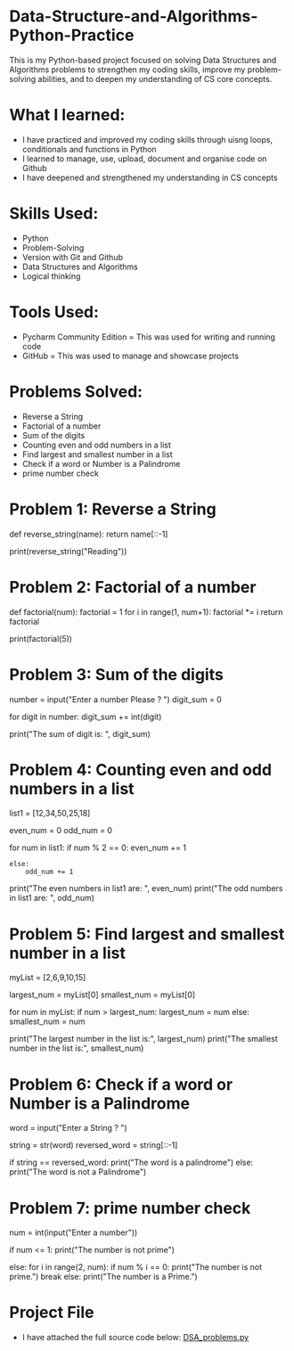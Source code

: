 # Data-Structure-and-Algorithms-Python-Practice
This is my Python-based project focused on solving Data Structures and Algorithms problems to strengthen my coding skills, improve my problem-solving abilities, and to deepen my understanding of CS core concepts.

# What I learned: 
- I have practiced and improved my coding skills through uisng loops, conditionals and functions in Python
- I learned to manage, use, upload, document and organise code on Github
- I have deepened and strengthened my understanding in CS concepts

# Skills Used: 
- Python
- Problem-Solving
- Version with Git and Github
- Data Structures and Algorithms
- Logical thinking

# Tools Used: 
- Pycharm Community Edition = This was used for writing and running code
- GitHub = This was used to manage and showcase projects 

# Problems Solved: 
- Reverse a String
- Factorial of a number
- Sum of the digits
- Counting even and odd numbers in a list
- Find largest and smallest number in a list
- Check if a word or Number is a Palindrome
- prime number check 

# Problem 1: Reverse a String
def reverse_string(name):
    return name[::-1]

print(reverse_string("Reading"))


# Problem 2: Factorial of a number
def factorial(num):
   factorial = 1
   for i in range(1, num+1):
       factorial *= i
   return factorial

print(factorial(5))


# Problem 3: Sum of the digits

number = input("Enter a number Please ? ")
digit_sum = 0

for digit in number:
    digit_sum += int(digit)

print("The sum of digit is: ", digit_sum)


# Problem 4: Counting even and odd numbers in a list

list1 = [12,34,50,25,18]

even_num = 0
odd_num = 0

for num in list1:
    if num % 2 == 0:
        even_num += 1

    else:
        odd_num += 1

print("The even numbers in list1 are: ", even_num)
print("The odd numbers in list1 are: ", odd_num)


# Problem 5: Find largest and smallest number in a list

myList = [2,6,9,10,15]

largest_num = myList[0]
smallest_num = myList[0]

for num in myList:
    if num > largest_num:
        largest_num = num
    else:
        smallest_num = num

print("The largest number in the list is:", largest_num)
print("The smallest number in the list is:", smallest_num)


# Problem 6: Check if a word or Number is a Palindrome

word = input("Enter a String ? ")

string = str(word)
reversed_word = string[::-1]

if string == reversed_word:
    print("The word is a palindrome")
else:
    print("The word is not a Palindrome")


# Problem 7: prime number check 

num = int(input("Enter a number"))

if num <= 1:
    print("The number is not prime")

else:
    for i in range(2, num):
        if num % i == 0:
            print("The number is not prime.")
            break
    else:
        print("The number is a Prime.")
        
# Project File 
- I have attached the full source code below: 
[DSA_problems.py](https://github.com/user-attachments/files/22322975/DSA_problems.py)

